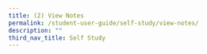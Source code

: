 ```yaml
---
title: (2) View Notes
permalink: /student-user-guide/self-study/view-notes/
description: ""
third_nav_title: Self Study
---
```

